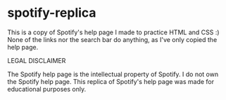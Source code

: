 # spotify-replica
This is a copy of Spotify's help page I made to practice HTML and CSS :)
None of the links nor the search bar do anything, as I've only copied the help page.

LEGAL DISCLAIMER

The Spotify help page is the intellectual property of Spotify. I do not own the Spotify help page. This replica of Spotify's help page was made for educational purposes only.